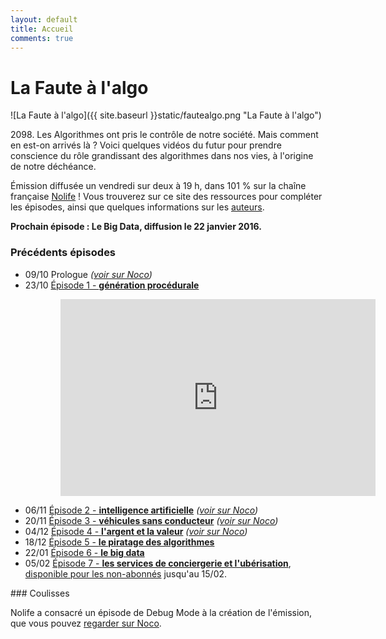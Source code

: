 ```yaml
---
layout: default
title: Accueil
comments: true
---
```


# La Faute à l'algo

![La Faute à l'algo]({{ site.baseurl }}static/fautealgo.png "La Faute à l'algo")

<div class="message">
2098. Les Algorithmes ont pris le contrôle de notre société. Mais comment en est-on arrivés là ? Voici quelques vidéos du futur pour prendre conscience du rôle grandissant des algorithmes dans nos vies, à l'origine de notre déchéance.
</div>

Émission diffusée un vendredi sur deux à 19 h, dans 101 % sur la chaîne française [Nolife](http://www.nolife-tv.com) !
Vous trouverez sur ce site des ressources pour compléter les épisodes, ainsi que quelques informations sur les [auteurs](/about/).

**Prochain épisode : Le Big Data, diffusion le 22 janvier 2016.**

### Précédents épisodes

- 09/10 Prologue *([voir sur Noco](http://noco.tv/emission/23065/nolife/la-faute-a-l-algo/prologue))*
- 23/10 [Épisode 1 - **génération procédurale**](/ep1/)

<iframe style="padding-left: 80px; width: 640px; max-width: 100%" height="315" src="https://www.youtube.com/embed/ngnCE2fCvl4" frameborder="0" allowfullscreen></iframe>

- 06/11 [Épisode 2 - **intelligence artificielle**](/ep2/) *([voir sur Noco](http://noco.tv/emission/23836/nolife/la-faute-a-l-algo/02-intelligence-artificielle))*
- 20/11 [Épisode 3 - **véhicules sans conducteur**](/ep3/) *([voir sur Noco](http://noco.tv/emission/24160/nolife/la-faute-a-l-algo/03-voitures-sans-conducteurs))*
- 04/12 [Épisode 4 - **l'argent et la valeur**](/ep4/) *([voir sur Noco](http://noco.tv/emission/24469/nolife/la-faute-a-l-algo/04-l-argent-et-la-valeur))*
- 18/12 [Épisode 5 - **le piratage des algorithmes**](/ep5/)
- 22/01 [Épisode 6 - **le big data**](/ep6/)
- 05/02 [Épisode 7 - **les services de conciergerie et l'ubérisation**](/ep7/), [disponible pour les non-abonnés](http://noco.tv/emission/25602/nolife/la-faute-a-l-algo/07-les-services-de-conciergerie-et-l-uberisation) jusqu'au 15/02.

### Coulisses

Nolife a consacré un épisode de Debug Mode à la création de l'émission, que vous pouvez [regarder sur Noco](http://noco.tv/emission/24313/nolife/debug-mode/171-la-faute-a-l-algo).
